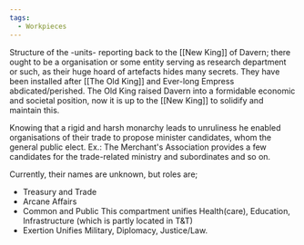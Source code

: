 ```yaml
---
tags:
  - Workpieces
---
```

Structure of the -units- reporting back to the [[New King]] of Davern;
there ought to be a organisation or some entity serving as research department or such, as their huge hoard of artefacts hides many secrets. 
They have been installed after [[The Old King]] and Ever-long Empress abdicated/perished. 
The Old King raised Davern into a formidable economic and societal position, now it is up to the [[New King]] to solidify and maintain this. 

Knowing that a rigid and harsh monarchy leads to unruliness he enabled organisations of their trade to propose minister candidates, whom the general public elect. 
Ex.: The Merchant's Association provides a few candidates for the trade-related ministry and subordinates and so on. 

Currently, their names are unknown, but roles are;
- Treasury and Trade
- Arcane Affairs
- Common and Public 
	This compartment unifies Health(care), Education, Infrastructure (which is partly located in T&T)
 - Exertion
	 Unifies Military, Diplomacy, Justice/Law.